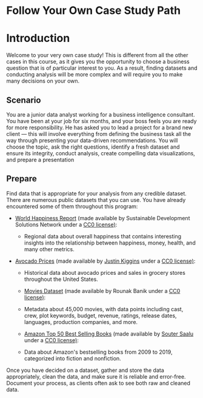 # Follow Your Own Case Study Path

# Introduction
Welcome to your very own case study! This is different from all the other cases in this course, as it gives you the opportunity to
choose a business question that is of particular interest to you. As a result, finding datasets and conducting analysis will be
more complex and will require you to make many decisions on your own.

## Scenario
You are a junior data analyst working for a business intelligence consultant. You have been at your job for six months, and your boss
feels you are ready for more responsibility. He has asked you to lead a project for a brand new client — this will involve everything
from defining the business task all the way through presenting your data-driven recommendations. You will choose the topic, ask
the right questions, identify a fresh dataset and ensure its integrity, conduct analysis, create compelling data visualizations, and
prepare a presentation

## Prepare
Find data that is appropriate for your analysis from any credible dataset. There are numerous public datasets that you can use. You
have already encountered some of them throughout this program:
- <a href="https://www.kaggle.com/datasets/unsdsn/world-happiness">World Happiness Report</a> (made available by Sustainable Development Solutions Network under a <a href="https://creativecommons.org/publicdomain/zero/1.0/">CC0 license)</a>: 
   - Regional data about overall happiness that contains interesting insights into the relationship between happiness, money, health, and many other metrics.

- <a href="https://www.kaggle.com/datasets/neuromusic/avocado-prices">Avocado Prices</a> (made available by <a href="https://www.kaggle.com/neuromusic">Justin Kiggins<a/> under a <a href="https://creativecommons.org/publicdomain/zero/1.0/">CC0 license)</a>: 
   - Historical data about avocado prices and sales in grocery stores throughout the United States.

  - <a href="https://www.kaggle.com/datasets/rounakbanik/the-movies-dataset">Movies Dataset</a> (made available by Rounak Banik under a <a href="https://creativecommons.org/publicdomain/zero/1.0/">CC0 license)</a>: 
   - Metadata about 45,000 movies, with data points including cast, crew, plot keywords, budget, revenue, ratings, release dates, languages, production companies, and more.

  - <a href="https://www.kaggle.com/datasets/sootersaalu/amazon-top-50-bestselling-books-2009-2019">Amazon Top 50 Best Selling Books</a> (made available by <a href="https://www.kaggle.com/sootersaalu">Souter Saalu</a> under a <a href="https://creativecommons.org/publicdomain/zero/1.0/">CC0 license)</a>: 
   - Data about Amazon's bestselling books from 2009 to 2019, categorized into fiction and nonfiction.

Once you have decided on a dataset, gather and store the data appropriately, clean the data, and make sure it is reliable and
error-free. Document your process, as clients often ask to see both raw and cleaned data. 
